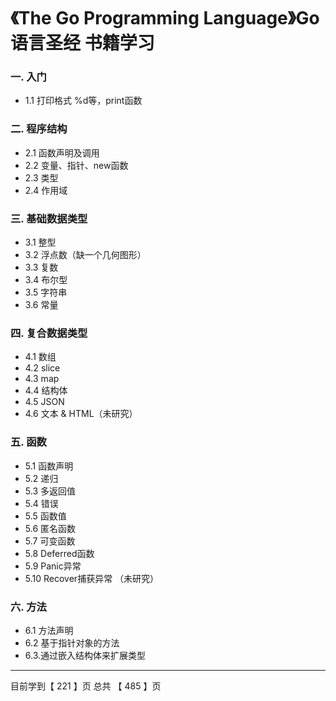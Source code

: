 # 《The Go Programming Language》Go语言圣经 书籍学习

### 一. 入门
- 1.1 打印格式 %d等，print函数

### 二. 程序结构
- 2.1 函数声明及调用
- 2.2 变量、指针、new函数
- 2.3 类型
- 2.4 作用域

### 三. 基础数据类型
- 3.1 整型
- 3.2 浮点数（缺一个几何图形）
- 3.3 复数 
- 3.4 布尔型
- 3.5 字符串
- 3.6 常量

### 四. 复合数据类型
- 4.1 数组
- 4.2 slice
- 4.3 map
- 4.4 结构体
- 4.5 JSON
- 4.6 文本 & HTML（未研究）

### 五. 函数
- 5.1 函数声明
- 5.2 递归
- 5.3 多返回值
- 5.4 错误
- 5.5 函数值
- 5.6 匿名函数
- 5.7 可变函数
- 5.8 Deferred函数
- 5.9 Panic异常
- 5.10 Recover捕获异常 （未研究）

### 六. 方法
- 6.1 方法声明
- 6.2 基于指针对象的方法
- 6.3.通过嵌入结构体来扩展类型

---
目前学到【 221 】页
总共   【 485 】页